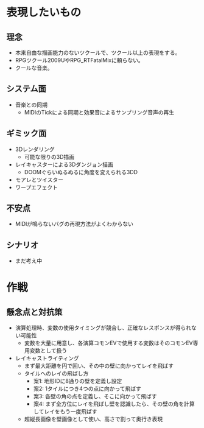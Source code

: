 # 表現したいもの
## 理念
- 本来自由な描画能力のないツクールで、ツクール以上の表現をする。
- RPGツクール2009UやRPG_RTFatalMixに頼らない。
- クールな音楽。
## システム面
- 音楽との同期
  - MIDIのTickによる同期と効果音によるサンプリング音声の再生
## ギミック面
- 3Dレンダリング
  - 可能な限りの3D描画
- レイキャスターによる3Dダンジョン描画
  - DOOMぐらいぬるぬるに角度を変えられる3DD
- モアレとツイスター
- ワープエフェクト
## 不安点
- MIDIが鳴らないバグの再現方法がよくわからない
## シナリオ
- まだ考え中
# 作戦
## 懸念点と対抗策
- 演算処理時、変数の使用タイミングが競合し、正確なレスポンスが得られない可能性
  - 変数を大量に用意し、各演算コモンEVで使用する変数はそのコモンEV専用変数として扱う
- レイキャストライティング
  - まず最大距離を円で囲い、その中の壁に向かってレイを飛ばす
  - タイルへのレイの飛ばし方
    - 案1: 地形IDに8通りの壁を定義し設定
    - 案2: 1タイルにつき4つの点に向かって飛ばす
    - 案3: 各壁の角の点を定義し、そこに向かって飛ばす
    - 案4: まず全方位にレイを飛ばし壁を認識したら、その壁の角を計算してレイをもう一度飛ばす
  - 超縦長画像を壁画像として使い、高さで割って奥行き表現
